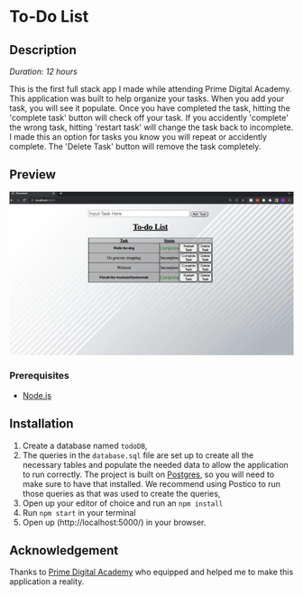 # To-Do List


## Description

_Duration: 12 hours_

This is the first full stack app I made while attending Prime Digital Academy. This application was built to help organize your tasks. When you add your task, you will see it populate. Once you have completed the task, hitting the 'complete task' button will check off your task. If you accidently 'complete' the wrong task, hitting 'restart task' will change the task back to incomplete. I made this an option for tasks you know you will repeat or accidently complete. The 'Delete Task' button will remove the task completely.


## Preview
![Screenshot](/weekend-challenge-screenshot.png)

### Prerequisites

- [Node.js](https://nodejs.org/en/)

## Installation

1. Create a database named `todoDB`,
2. The queries in the `database.sql` file are set up to create all the necessary tables and populate the needed data to allow the application to run correctly. The project is built on [Postgres](https://www.postgresql.org/download/), so you will need to make sure to have that installed. We recommend using Postico to run those queries as that was used to create the queries, 
3. Open up your editor of choice and run an `npm install`
4. Run `npm start` in your terminal
5. Open up (http://localhost:5000/) in your browser.




## Acknowledgement
Thanks to [Prime Digital Academy](www.primeacademy.io) who equipped and helped me to make this application a reality. 
